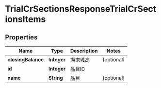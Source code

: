 

# TrialCrSectionsResponseTrialCrSectionsItems


## Properties

| Name | Type | Description | Notes |
|------------ | ------------- | ------------- | -------------|
|**closingBalance** | **Integer** | 期末残高 |  [optional] |
|**id** | **Integer** | 品目ID |  |
|**name** | **String** | 品目 |  [optional] |



